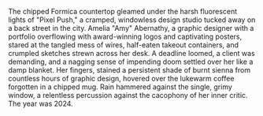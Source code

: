 The chipped Formica countertop gleamed under the harsh fluorescent lights of "Pixel Push," a cramped, windowless design studio tucked away on a back street in the city.  Amelia "Amy"  Abernathy, a graphic designer with a portfolio overflowing with award-winning logos and captivating posters, stared at the tangled mess of wires, half-eaten takeout containers, and crumpled sketches strewn across her desk.  A deadline loomed, a client was demanding, and a nagging sense of impending doom settled over her like a damp blanket.  Her fingers, stained a persistent shade of burnt sienna from countless hours of graphic design, hovered over the lukewarm coffee forgotten in a chipped mug.  Rain hammered against the single, grimy window, a relentless percussion against the cacophony of her inner critic.  The year was 2024.
